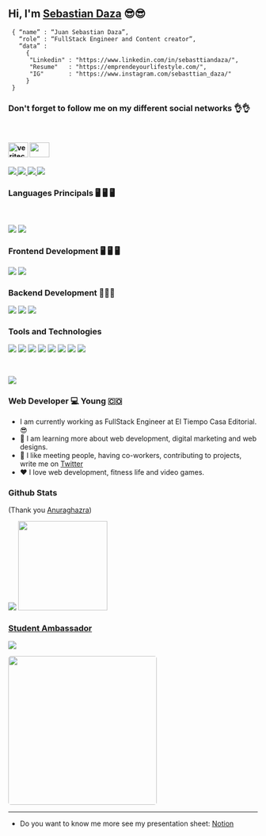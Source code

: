 ## Hi, I'm [Sebastian Daza][website] 😎😎

~~~
 { “name” : “Juan Sebastian Daza”,
   “role” : “FullStack Engineer and Content creator”,
   “data” : 
     { 
      "Linkedin" : "https://www.linkedin.com/in/sebasttiandaza/", 
      "Resume"   : "https://emprendeyourlifestyle.com/",
      "IG"       : "https://www.instagram.com/sebasttian_daza/"
     }
 }
~~~

### Don't forget to follow me on my different social networks 👌👌

 <br>
 <h4>
    <p><a href="https://www.instagram.com/emprendeyourlifestyle/" target="blank"><img align="center" src="https://raw.githubusercontent.com/rahuldkjain/github-profile-readme-generator/master/src/images/icons/Social/instagram.svg" alt="veritechie" height="30" width="40" /></a>
    <a href="https://co.pinterest.com/SebasttianDaza/_created/" target="blank"><img align="center" src="https://raw.githubusercontent.com/rahuldkjain/github-profile-readme-generator/master/src/images/icons/Social/pinterest.svg" height="30" width="40" /></a>
    </p>
 </h4>
 <h4>
  <p>
    <a href="https://www.tiktok.com/@emprendeyourlifestyle?">
    <img src="https://img.shields.io/badge/TikTok-000000?style=for-the-badge&logo=tiktok&logoColor=white">
    </a>
    <a href="https://www.linkedin.com/in/sebasttiandaza/">
    <img src="https://img.shields.io/badge/LinkedIn-0077B5?style=for-the-badge&logo=linkedin&logoColor=white">
    </a>
    <a href="https://twitter.com/SebasttianDaza">
    <img src="https://img.shields.io/badge/Twitter-1DA1F2?style=for-the-badge&logo=twitter&logoColor=white">
    </a>
    <a href="https://dev.to/sebasttiandaza">
    <img src="https://img.shields.io/badge/dev.to-0A0A0A?style=for-the-badge&logo=dev.to&logoColor=white">
  </a>
  </p>
 </h4>


### __Languages Principals__ 🖥️ 🖥️ 🖥️
<br>
<p>
  <img src="https://img.shields.io/badge/JavaScript-F7DF1E?style=for-the-badge&logo=javascript&logoColor=black">
  <img src="https://img.shields.io/badge/TypeScript-007ACC?style=for-the-badge&logo=typescript&logoColor=white">
</p>

### __Frontend Development__ 🖥️ 🖥️ 🖥️
 <p>
  <img src="https://img.shields.io/badge/HTML5-E34F26?style=for-the-badge&logo=html5&logoColor=white">
  <img src="https://img.shields.io/badge/CSS3-1572B6?style=for-the-badge&logo=css3&logoColor=white">
 </p>

### __Backend Development__ 🏴🏴🏴
  <p>
    <img src="https://img.shields.io/badge/NodeJS-19D3D3?style=for-the-badge&logo=nodejs&logoColor=white">
    <img src="https://img.shields.io/badge/MongoDB-white?style=for-the-badge&logo=mongodb&logoColor=4EA94B">
    <img src="https://img.shields.io/badge/MySQL-005C84?style=for-the-badge&logo=mysql&logoColor=white">
    
  </p>

### __Tools and Technologies__

  <p>
    <img src="https://img.shields.io/badge/Git-E34F26?style=for-the-badge&logo=git&logoColor=white">
    <img src="https://img.shields.io/badge/GitHub-E34F26?style=for-the-badge&logo=github&logoColor=white">
    <img src="https://img.shields.io/badge/Linux-FCC624?style=for-the-badge&logo=linux&logoColor=black">
    <img src="https://img.shields.io/badge/Figma-F24E1E?style=for-the-badge&logo=figma&logoColor=white">
    <img src="https://img.shields.io/badge/Notion-000000?style=for-the-badge&logo=notion&logoColor=white">
    <img src="https://img.shields.io/badge/Heroku-430098?style=for-the-badge&logo=heroku&logoColor=white">
    <img src="https://img.shields.io/badge/Docker-430098?style=for-the-badge&logo=docker&logoColor=white">
    <img src="https://img.shields.io/badge/VSCode-005C84?style=for-the-badge&logo=visualstudiocode&logoColor=white">

  </p>
 

<br>

[<img src="https://media.giphy.com/media/87hciB4w9Di5zFMJcj/giphy.gif">][website]

### Web Developer 💻 Young  🇨🇴

- I am currently working as FullStack Engineer at El Tiempo Casa Editorial. 😎
- 👊 I am learning more about web development, digital marketing and web designs.
- 👀 I like meeting people, having co-workers, contributing to projects, write me on [Twitter](https://twitter.com/SebasttianDaza)
- ❤ I love web development, fitness life and video games.

### Github Stats
(Thank you <a target="_blank" href="https://github.com/anuraghazra/github-readme-stats">Anuraghazra</a>)

<tr>
  <td valign="top"><img src="https://github-readme-stats.vercel.app/api/top-langs/?username=sebasttiandaza&theme=radical&card_width=450em)](https://github.com/sebasttiandaza/sebasttiandaza/github-readme-stats"/></td>
</tr>
<tr>
  <td valign="top"><img height="180em" src="https://github-readme-stats.vercel.app/api?username=sebasttiandaza&show_icons=true&hide_border=true&&count_private=true&include_all_commits=true&theme=radical&hide_stars=false" /></td>
</tr>



### __[Student Ambassador](https://www.instagram.com/codigobits/)__

  <p>
    <img src="https://img.shields.io/badge/Student-Ambassador-E34F26?style=for-the-badge&logo=student-ambassador&logoColor=white">
  </p>
  <p>
    <img src="https://firebasestorage.googleapis.com/v0/b/emprendeyourlifestyle.appspot.com/o/Proyectos%2F13.png?alt=media&token=eb94c64d-e3b6-4752-b8bd-a019772ef8be" style="border-radius: 5px; width: 300px; height:300px;">
  </p>

---

- Do you want to know me more see my presentation sheet: [Notion](https://sebasttian.notion.site/Sebasti-n-Daza-156eebed43bb450692a9ab598fb11a55)

<!-- Links -->
[website]: https://emprendeyourlifestyle.com/

